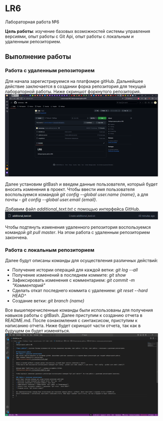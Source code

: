 # LR6
Лабораторная работа №6

**Цель работы**: изучение базовых возможностей системы управления версиями, опыт работы с Git Api, опыт работы с локальным и удаленным репозиторием.

## Выполнение работы
### Работа с удаленным репозиторием
Для начала зарегистрируемся на платфомре gitHub. Дальнейшее действие заключается в создании форка репозитория для текущей лабораторной работы.
Ниже скриншот форкнутого репозитория.
![Форк_репозитория](./screenshots/Fork.png)

Далее установим gitBash и введем данные пользователя, который будет вносить изменения в проект. 
Чтобы ввести имя пользователя воспользуемся командой *git config --global user.name {name}*, а для почты - *git config --global user.email {email}*.

Добавим файл *additional_text.txt* с помощью интерфейса GitHub.
![Добавление_файла](./screenshots/AddFile.png)

Чтобы подтянуть изменения удаленного репозитория воспользуемся командой *git pull master*. На этом работа с удаленным репозиторием закончена.

### Работа с локальным репозиторием
Далее будут описаны команды для осуществления различных действий:
* Получение истории операций для каждой ветки: *git log --all*
* Получение изменений в последнем коммите: *git show*
* Зафиксировать изменения с комментарием: *git commit -m "Комментарий"*
* Сделать откат последнего коммита с удалением: *git reset --hard HEAD^*
* Создание ветки: *git branch {name}*

Все вышеперечисленные команды были использованы для получения навыков работы с gitBash. Далее приступим к созданию отчета в README.md.
После ознакомления с синтаксисом, приступим к написанию отчета. Ниже будет скриншот части отчета, так как в будущем он будет изменяться.
![Изменеие_README](./screenshots/ChangeREADME.png)
